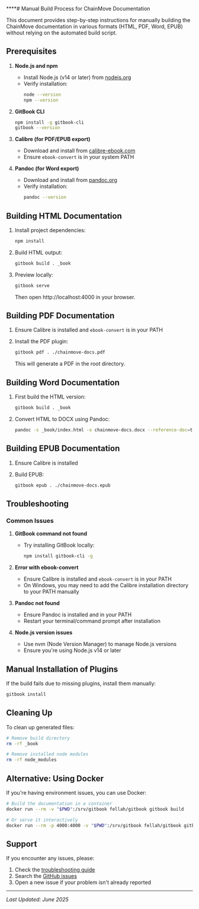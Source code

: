 ****# Manual Build Process for ChainMove Documentation

This document provides step-by-step instructions for manually building the ChainMove documentation in various formats (HTML, PDF, Word, EPUB) without relying on the automated build script.

## Prerequisites

1. **Node.js and npm**
   - Install Node.js (v14 or later) from [nodejs.org](https://nodejs.org/)
   - Verify installation:
     ```bash
     node --version
     npm --version
     ```

2. **GitBook CLI**
   ```bash
   npm install -g gitbook-cli
   gitbook --version
   ```

3. **Calibre (for PDF/EPUB export)**
   - Download and install from [calibre-ebook.com](https://calibre-ebook.com/)
   - Ensure `ebook-convert` is in your system PATH

4. **Pandoc (for Word export)**
   - Download and install from [pandoc.org](https://pandoc.org/installing.html)
   - Verify installation:
     ```bash
     pandoc --version
     ```

## Building HTML Documentation

1. Install project dependencies:
   ```bash
   npm install
   ```

2. Build HTML output:
   ```bash
   gitbook build . _book
   ```

3. Preview locally:
   ```bash
   gitbook serve
   ```
   Then open http://localhost:4000 in your browser.

## Building PDF Documentation

1. Ensure Calibre is installed and `ebook-convert` is in your PATH

2. Install the PDF plugin:
   ```bash
   gitbook pdf . ./chainmove-docs.pdf
   ```

   This will generate a PDF in the root directory.

## Building Word Documentation

1. First build the HTML version:
   ```bash
   gitbook build . _book
   ```

2. Convert HTML to DOCX using Pandoc:
   ```bash
   pandoc -s _book/index.html -o chainmove-docs.docx --reference-doc=templates/reference.docx
   ```

## Building EPUB Documentation

1. Ensure Calibre is installed

2. Build EPUB:
   ```bash
   gitbook epub . ./chainmove-docs.epub
   ```

## Troubleshooting

### Common Issues

1. **GitBook command not found**
   - Try installing GitBook locally:
     ```bash
     npm install gitbook-cli -g
     ```

2. **Error with ebook-convert**
   - Ensure Calibre is installed and `ebook-convert` is in your PATH
   - On Windows, you may need to add the Calibre installation directory to your PATH manually

3. **Pandoc not found**
   - Ensure Pandoc is installed and in your PATH
   - Restart your terminal/command prompt after installation

4. **Node.js version issues**
   - Use nvm (Node Version Manager) to manage Node.js versions
   - Ensure you're using Node.js v14 or later

## Manual Installation of Plugins

If the build fails due to missing plugins, install them manually:

```bash
gitbook install
```

## Cleaning Up

To clean up generated files:

```bash
# Remove build directory
rm -rf _book

# Remove installed node modules
rm -rf node_modules
```

## Alternative: Using Docker

If you're having environment issues, you can use Docker:

```bash
# Build the documentation in a container
docker run --rm -v "$PWD":/srv/gitbook fellah/gitbook gitbook build

# Or serve it interactively
docker run --rm -p 4000:4000 -v "$PWD":/srv/gitbook fellah/gitbook gitbook serve --port 4000
```

## Support

If you encounter any issues, please:
1. Check the [troubleshooting guide](./user-guide/troubleshooting.md)
2. Search the [GitHub issues](https://github.com/obiajulu-gif/chain_move/issues)
3. Open a new issue if your problem isn't already reported

---
*Last Updated: June 2025*
